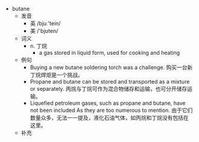 - butane
  - 发音
    - 英 /bjuː'tein/
    - 美 /'bjʊten/
  - 词义
    - n. 丁烷
      - a gas stored in liquid form, used for cooking and heating
  - 例句
    - Buying a new butane soldering torch was a challenge. 购买一台新丁烷焊炬是一个挑战。
    - Propane and butane can be stored and transported as a mixture or separately. 丙烷与丁烷可作为混合物储存和运输，也可分开储存运输。
    - Liquefied petroleum gases, such as propane and butane, have not been included As they are too numerous to mention. 由于它们数量众多，无法一一提及，液化石油气体，如丙烷和丁烷没有包括在这里。
  - 补充